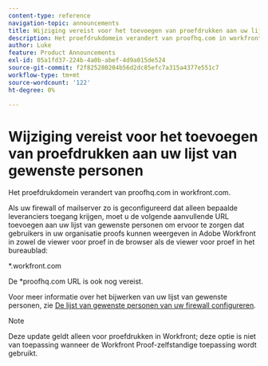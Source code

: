 ```yaml
---
content-type: reference
navigation-topic: announcements
title: Wijziging vereist voor het toevoegen van proefdrukken aan uw lijst van gewenste personen
description: Het proefdrukdomein verandert van proofhq.com in workfront.com.
author: Luke
feature: Product Announcements
exl-id: 05a1fd37-224b-4a0b-abef-4d9a015de524
source-git-commit: f2f825280204b56d2dc85efc7a315a4377e551c7
workflow-type: tm+mt
source-wordcount: '122'
ht-degree: 0%

---
```


# Wijziging vereist voor het toevoegen van proefdrukken aan uw lijst van gewenste personen

Het proefdrukdomein verandert van proofhq.com in workfront.com.

Als uw firewall of mailserver zo is geconfigureerd dat alleen bepaalde leveranciers toegang krijgen, moet u de volgende aanvullende URL toevoegen aan uw lijst van gewenste personen om ervoor te zorgen dat gebruikers in uw organisatie proofs kunnen weergeven in Adobe Workfront in zowel de viewer voor proef in de browser als de viewer voor proef in het bureaublad:

&#42;.workfront.com

De &#42;proofhq.com URL is ook nog vereist.

Voor meer informatie over het bijwerken van uw lijst van gewenste personen, zie [De lijst van gewenste personen van uw firewall configureren](../../administration-and-setup/get-started-wf-administration/configure-your-firewall.md).

>[!NOTE]
>
>Deze update geldt alleen voor proefdrukken in Workfront; deze optie is niet van toepassing wanneer de Workfront Proof-zelfstandige toepassing wordt gebruikt.
